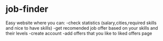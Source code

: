 # job-finder
Easy website where you can:
-check statistics (salary,cities,required skills and nice to have skills)
-get recomended job offer based on your skills and their levels
-create account 
-add offers that you like to liked offers page

